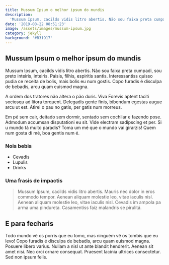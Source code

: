 ```yaml
---
title: Mussum Ipsum o melhor ipsum do mundis
description:
  'Mussum Ipsum, cacilds vidis litro abertis. Não sou faixa preta cumpadi'
date: '2019-08-22 08:51:23'
image: /assets/images/mussum-ipsum.jpg
category: jekyll
background: '#B31917'
---
```


## Mussum Ipsum o melhor ipsum do mundis

Mussum Ipsum, cacilds vidis litro abertis. Não sou faixa preta cumpadi, sou
preto inteiris, inteiris. Paisis, filhis, espiritis santis. Interessantiss
quisso pudia ce receita de bolis, mais bolis eu num gostis. Copo furadis é
disculpa de bebadis, arcu quam euismod magna.

A ordem dos tratores não altera o pão duris. Viva Forevis aptent taciti
sociosqu ad litora torquent. Delegadis gente finis, bibendum egestas augue
arcu ut est. Atirei o pau no gatis, per gatis num morreus.

Em pé sem cair, deitado sem dormir, sentado sem cochilar e fazendo pose.
Admodum accumsan disputationi eu sit. Vide electram sadipscing et per. Si u
mundo tá muito paradis? Toma um mé que o mundo vai girarzis! Quem num gosta
di mé, boa gentis num é.

### Nois bebis

- Cevadis
- Lupulis
- Drinks

### Uma frasis de impactis

> Mussum Ipsum, cacilds vidis litro abertis. Mauris nec dolor in eros
> commodo tempor. Aenean aliquam molestie leo, vitae iaculis nisl. Aenean
> aliquam molestie leo, vitae iaculis nisl. Cevadis im ampola pa arma uma
> pindureta. Casamentiss faiz malandris se pirulitá.

## E para fecharis

Todo mundo vê os porris que eu tomo, mas ninguém vê os tombis que eu levo!
Copo furadis é disculpa de bebadis, arcu quam euismod magna. Posuere libero
varius. Nullam a nisl ut ante blandit hendrerit. Aenean sit amet nisi. Nec
orci ornare consequat. Praesent lacinia ultrices consectetur. Sed non ipsum
felis.
